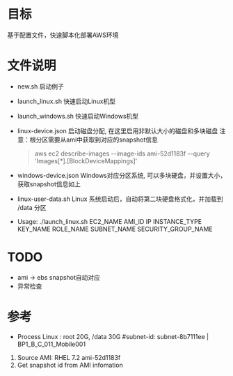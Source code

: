 # 目标
基于配置文件，快速脚本化部署AWS环境


# 文件说明
* new.sh
启动例子

* launch_linux.sh
	快速启动Linux机型

* launch_windows.sh
	快速启动Windows机型

* linux-device.json
    启动磁盘分配, 在这里启用非默认大小的磁盘和多块磁盘
	注意：根分区需要从ami中获取到对应的snapshot信息
	> aws ec2 describe-images --image-ids ami-52d1183f --query 'Images[*].[BlockDeviceMappings]'
* windows-device.json
   Windows对应分区系统, 可以多块硬盘，并设置大小，获取snapshot信息如上
* linux-user-data.sh
	Linux 系统启动后，自动将第二块硬盘格式化，并加载到 /data 分区

* Usage:
   ./launch_linux.sh EC2_NAME AMI_ID IP INSTANCE_TYPE KEY_NAME ROLE_NAME SUBNET_NAME SECURITY_GROUP_NAME


# TODO
* ami -> ebs snapshot自动对应
* 异常检查


# 参考
* Process
Linux : root 20G, /data 30G                                                                                                                                                        #subnet-id:  subnet-8b7111ee | BP1_B_C_011_Mobile001
1. Source AMI: RHEL 7.2 ami-52d1183f
2. Get snapshot id from AMI infomation
